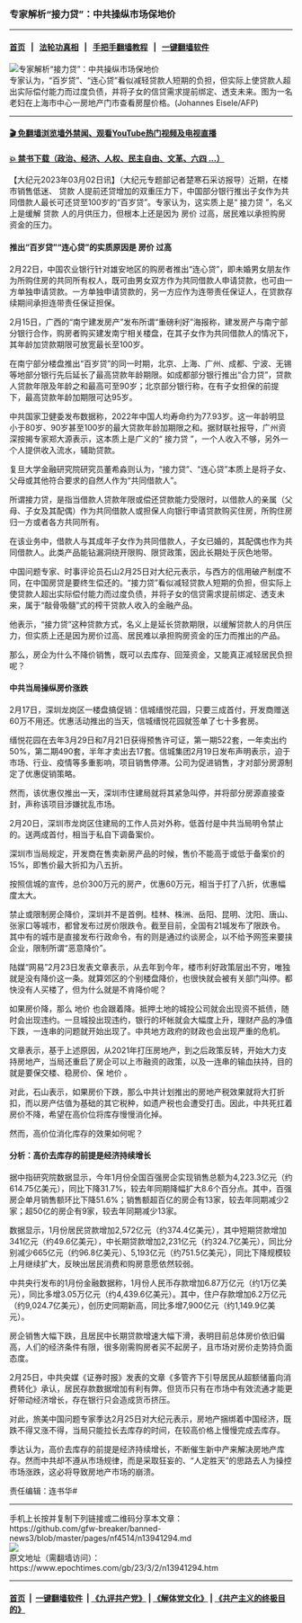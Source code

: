 ### 专家解析“接力贷”：中共操纵市场保地价
------------------------

#### [首页](https://github.com/gfw-breaker/banned-news3/blob/master/README.md) &nbsp;&nbsp;|&nbsp;&nbsp; [法轮功真相](https://github.com/begood0513/basic/blob/master/README.md)  &nbsp;&nbsp;|&nbsp;&nbsp; [手把手翻墙教程](https://github.com/gfw-breaker/guides/wiki)  &nbsp;&nbsp;|&nbsp;&nbsp; [一键翻墙软件](https://github.com/gfw-breaker/nogfw/blob/master/README.md)  



<div><img alt="专家解析“接力贷”：中共操纵市场保地价" class="attachment-djy_600_400 size-djy_600_400 wp-post-image" src="https://i.epochtimes.com/assets/uploads/2023/03/id13941296-000_ZI9R5_111-600x400.jpg"/>
<div class="caption">
 专家认为，“百岁贷”、“连心贷”看似减轻贷款人短期的负担，但实际上使贷款人超出实际偿付能力而过度负债，并将子女的信贷需求提前绑定、透支未来。图为一名老妇在上海市中心一房地产门市查看房屋价格。(Johannes Eisele/AFP)
</div></div><hr/>

#### [ 🎬  免翻墙浏览墙外禁闻、观看YouTube热门视频及电视直播](https://github.com/gfw-breaker/HelloWorld)

#### [ 💥  禁书下载（政治、经济、人权、民主自由、文革、六四 ...）](https://github.com/gfw-breaker/books/blob/master/README.md)

<div><p>
 【大纪元2023年03月02日讯】（大纪元专题部记者楚寒石采访报导）近期，在楼市销售低迷、
 <ok href="https://www.epochtimes.com/gb/tag/%E8%B4%B7%E6%AC%BE.html">
  贷款
 </ok>
 人提前还贷增加的双重压力下，中国部分银行推出子女作为共同借款人最长可还贷至100岁的“百岁贷”。专家认为，这实质上是“
 <ok href="https://www.epochtimes.com/gb/tag/%E6%8E%A5%E5%8A%9B%E8%B4%B7.html">
  接力贷
 </ok>
 ”，名义上是缓解
 <ok href="https://www.epochtimes.com/gb/tag/%E8%B4%B7%E6%AC%BE.html">
  贷款
 </ok>
 人的月供压力，但根本上还是因为
 <ok href="https://www.epochtimes.com/gb/tag/%E6%88%BF%E4%BB%B7.html">
  房价
 </ok>
 过高，居民难以承担购房资金的压力。
</p>
<h4>
 推出“百岁贷”“连心贷”的实质原因是
 <ok href="https://www.epochtimes.com/gb/tag/%E6%88%BF%E4%BB%B7.html">
  房价
 </ok>
 过高
</h4>
<p>
 2月22日，中国农业银行针对雄安地区的购房者推出“连心贷”，即未婚男女朋友作为所购住房的共同所有权人，既可由男女双方作为共同借款人申请贷款，也可由一方单独申请贷款。一方单独申请贷款的，另一方应作为连带责任保证人，在贷款存续期间承担连带责任保证担保。
</p>
<p>
 2月15日，广西的“南宁建发房产”发布所谓“重磅利好”海报称，建发房产与南宁部分银行合作，购房者购买建发南宁相关楼盘，在其子女作为共同借款人的情况下，其年龄加贷款期限可放宽最长至100岁。
</p>
<p>
 在南宁部分楼盘推出“百岁贷”的同一时期，北京、上海、广州、成都、宁波、无锡等地部分银行先后延长了最高贷款年龄期限。如成都部分银行推出“合力贷”，贷款人贷款年限及年龄之和最高可至90岁；北京部分银行称，在有子女担保的前提下，最高贷款年龄加期限可达95岁。
</p>
<p>
 中共国家卫健委发布数据称，2022年中国人均寿命约为77.93岁。这一年龄明显小于80岁、90岁甚至100岁的最大贷款年龄加期限之和。据财联社报导，广州资深按揭专家郑大源表示，这本质上是广义的“
 <ok href="https://www.epochtimes.com/gb/tag/%E6%8E%A5%E5%8A%9B%E8%B4%B7.html">
  接力贷
 </ok>
 ”，一个人收入不够，另外一个人提供收入流水，辅助贷款。
</p>
<p>
 复旦大学金融研究院研究员董希淼则认为，“接力贷”、“连心贷”本质上是将子女、父母或其他符合要求的自然人作为“共同借款人”。
</p>
<p>
 所谓接力贷，是指当借款人贷款年限或偿还贷款能力受限时，以借款人的亲属（父母、子女及其配偶）作为共同借款人或担保人向银行申请贷款购买住房，所购住房归一方或者各方共同所有。
</p>
<p>
 在该业务中，借款人与其成年子女作为共同借款人，子女已婚的，其配偶也作为共同借款人。此类产品能钻漏洞绕开限购、限贷政策，因此长期处于灰色地带。
</p>
<p>
 中国问题专家、时事评论员石山2月25日对大纪元表示，与西方的信用破产制度不同，在中国房贷是要终生偿还的。“接力贷”看似减轻贷款人短期的负担，但实际上使贷款人超出实际偿付能力而过度负债，并将子女的信贷需求提前绑定、透支未来，属于“敲骨吸髓”式的榨干贷款人收入的金融产品。
</p>
<p>
 他表示，“接力贷”这种贷款方式，名义上是延长贷款期限，以缓解贷款人的月供压力，但实质上还是因为房价过高、居民难以承担购房资金的压力而推出的产品。
</p>
<p>
 那么，房企为什么不降价销售，既可以去库存、回笼资金，又能真正减轻居民负担呢？
</p>
<h4>
 中共当局操纵房价涨跌
</h4>
<p>
 2月17日，深圳龙岗区一楼盘搞促销：信城缙悦花园，只要三成首付，开发商赠送60万不用还。优惠活动推出的当天，信城缙悦花园就签单了七十多套房。
</p>
<p>
 缙悦花园在去年3月29日和7月21日获得预售许可证，第一期522套，一年卖出约50%，第二期490套，半年才卖出去17套。信城集团2月19日发布声明表示，迫于市场、行业、疫情等多重影响，项目销售停滞。公司为促进销售，才对部分房源制定了优惠促销策略。
</p>
<p>
 然而，该优惠仅推出一天，深圳市住建局就将其紧急叫停，并将部分房源直接查封，声称该项目涉嫌扰乱市场。
</p>
<p>
 2月20日，深圳市龙岗区住建局的工作人员对外称，低首付是中共当局明令禁止的。送两成首付，相当于私自下调备案价。
</p>
<p>
 深圳市当局规定，开发商在售卖新房产品的时候，售价不能高于或低于备案价的15%，即售价最大折扣为八五折。
</p>
<p>
 按照信城的宣传，总价300万元的房产，优惠60万元，相当于打了八折，优惠幅度太大。
</p>
<p>
 禁止或限制房企降价，深圳并不是首例。桂林、株洲、岳阳、昆明、沈阳、唐山、张家口等城市，都曾发布过房价限跌令。截至目前，全国有21城发布了限跌令。其中有的城市是直接发布行政命令，有的则是通过约谈房企，以不给予网签来要挟企业，限制所谓“恶意降价”。
</p>
<p>
 陆媒“网易”2月23日发表文章表示，从去年到今年，楼市利好政策层出不穷，唯独就是没有降价这一条。就算郊区的个别楼盘降价，也很快就会被有关部门叫停。都快没有人买楼了，但为什么就是不肯降价呢？
</p>
<p>
 如果房价降，那么
 <ok href="https://www.epochtimes.com/gb/tag/%E5%9C%B0%E4%BB%B7.html">
  地价
 </ok>
 也会跟着降。抵押土地的城投公司就会出现资不抵债，随时会出现违约。一旦城投出现违约，银行的坏帐就会大幅度上升，理财产品的净值下跌，一连串的问题就开始出现了。中共地方政府的财政也会出现严重的危机。
</p>
<p>
 文章表示，基于上述原因，从2021年打压房地产，到之后政策反转，开始大力支持房地产，当局还重启了房企可以上市融资的政策，以及一连串的输血扶持，目的就是要保交楼、稳房价、保
 <ok href="https://www.epochtimes.com/gb/tag/%E5%9C%B0%E4%BB%B7.html">
  地价
 </ok>
 。
</p>
<p>
 对此，石山表示，如果房价下跌，那么中共计划推出的房地产税效果就将大打折扣，而以房产估值为基础的其它税种，如遗产税也会遭受打击。因此，中共死扛着房价不降，希望在高价位将库存慢慢消化掉。
</p>
<p>
 然而，高价位消化库存的效果如何呢？
</p>
<h4>
 分析：高价去库存的前提是经济持续增长
</h4>
<p>
 据中指研究院数据显示，今年1月份全国百强房企实现销售总额为4,223.3亿元（约614.75亿美元），同比下降31.7%，较去年同期降幅扩大8.6个百分点。其中，百强房企单月销售额环比下降51.6%；销售额超百亿的房企有13家，较去年同期减少2家；超50亿的房企有9家，较去年同期减少13家。
</p>
<p>
 数据显示，1月份居民贷款增加2,572亿元（约374.4亿美元），其中短期贷款增加341亿元（约49.6亿美元），中长期贷款增加2,231亿元（约324.7亿美元），同比分别减少665亿元（约96.8亿美元）、5,193亿元（约751.5亿美元），同比下降规模较上月继续扩大，反映出居民消费和购房意愿依然较弱。
</p>
<p>
 中共央行发布的1月份金融数据称，1月份人民币存款增加6.87万亿元（约1万亿美元），同比多增3.05万亿元（约4,439.6亿美元）。其中，住户存款增加6.2万亿元（约9,024.7亿美元），创历史同期新高，同比多增7,900亿元（约1,149.9亿美元）。
</p>
<p>
 房企销售大幅下跌，且居民中长期贷款增速大幅下滑，表明目前总体房价依旧偏高，人们的经济条件有限，很多刚需购房者买不起房子，且市场对房价走势持负面态度。
</p>
<p>
 2月25日，中共央媒《证券时报》发表的文章《多管齐下引导居民从超额储蓄向消费转化》承认，居民存款数据增加有利有弊。但货币只有在市场中有效流通才能更好带动经济增长，存在银行只会造成货币挤压。
</p>
<p>
 对此，旅美中国问题专家季达2月25日对大纪元表示，房地产捆绑着中国经济，既跌不得又涨不得，当局只能拉长去库存的时间，在较高价格上慢慢完成去库存。
</p>
<p>
 季达认为，高价去库存的前提是经济持续增长，不断催生新中产来解决房地产库存。然而中共却不遵从市场规律，而是采取狂妄的、“人定胜天”的思路去人为操控市场涨跌，这必将导致房地产市场的崩溃。
</p>
<p>
 责任编辑：连书华#
</p>
</div>
<hr/>
手机上长按并复制下列链接或二维码分享本文章：<br/>
https://github.com/gfw-breaker/banned-news3/blob/master/pages/nf4514/n13941294.md <br/>
<a href='https://github.com/gfw-breaker/banned-news3/blob/master/pages/nf4514/n13941294.md'><img src='https://github.com/gfw-breaker/banned-news3/blob/master/pages/nf4514/n13941294.md.png'/></a> <br/>
原文地址（需翻墙访问）：https://www.epochtimes.com/gb/23/3/2/n13941294.htm


------------------------
#### [首页](https://github.com/gfw-breaker/banned-news3/blob/master/README.md) &nbsp;|&nbsp; [一键翻墙软件](https://github.com/gfw-breaker/nogfw/blob/master/README.md) &nbsp;| [《九评共产党》](https://github.com/gfw-breaker/9ping.md/blob/master/README.md#九评之一评共产党是什么) | [《解体党文化》](https://github.com/gfw-breaker/jtdwh.md/blob/master/README.md) | [《共产主义的终极目的》](https://github.com/gfw-breaker/gczydzjmd.md/blob/master/README.md)


<img src='http://gfw-breaker.win/banned-news3/pages/nf4514/n13941294.md' width='0px' height='0px'/>